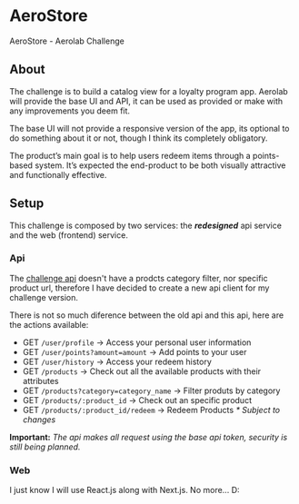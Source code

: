 # AeroStore
AeroStore - Aerolab Challenge


## About
The challenge is to build a catalog view for a loyalty program app.
Aerolab will provide the base UI and API, it can be used as provided or make with any improvements you deem fit. 

The base UI will not provide a responsive version of the app, its optional to do something about it or not, though I think its completely obligatory.

The product’s main goal is to help users redeem items through a points-based system. It’s expected the end-product to be both visually attractive and functionally effective.


## Setup
This challenge is composed by two services: the **_redesigned_** api service and the web (frontend) service.

### Api
The [challenge api](https://aerolabchallenge.docs.apiary.io) doesn't have a prodcts category filter, nor specific product url, therefore I have decided to create a new api client for my challenge version.

There is not so much diference between the old api and this api, here are the actions available:

 - GET `/user/profile` -> Access your personal user information
 - GET `/user/points?amount=amount` -> Add points to your user
 - GET `/user/history` -> Access your redeem history
 - GET `/products` -> Check out all the available products with their attributes
 - GET `/products?category=category_name` -> Filter produts by category
 - GET `/products/:product_id` -> Check out an specific product
 - GET `/products/:product_id/redeem` -> Redeem Products
_* Subject to changes_

**Important:** *The api makes all request using the base api token, security is still being planned.*

### Web
I just know I will use React.js along with Next.js. No more... D:

